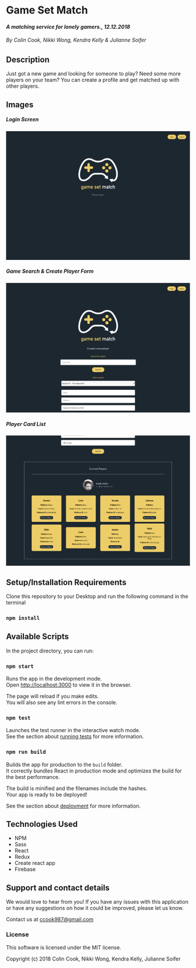 # **Game Set Match**

#### _A matching service for lonely gamers., 12.12.2018_

###### By Colin Cook, Nikki Wong, Kendra Kelly & Julianne Soifer


## Description

Just got a new game and looking for someone to play? Need some more players on your team? You can create a profile and get matched up with other players.



## Images

##### _Login Screen_
![Login Screen](src/assets/images/ss2.png)

##### _Game Search & Create Player Form_
![Game Search & Create Player Form](src/assets/images/ss1.png)

##### _Player Card List_
![Player Card List](src/assets/images/ss3.png)


## Setup/Installation Requirements

Clone this repository to your Desktop and run the following command in the terminal

### `npm install`

## Available Scripts

In the project directory, you can run:

### `npm start`

Runs the app in the development mode.<br>
Open [http://localhost:3000](http://localhost:3000) to view it in the browser.

The page will reload if you make edits.<br>
You will also see any lint errors in the console.

### `npm test`

Launches the test runner in the interactive watch mode.<br>
See the section about [running tests](https://facebook.github.io/create-react-app/docs/running-tests) for more information.

### `npm run build`

Builds the app for production to the `build` folder.<br>
It correctly bundles React in production mode and optimizes the build for the best performance.

The build is minified and the filenames include the hashes.<br>
Your app is ready to be deployed!

See the section about [deployment](https://facebook.github.io/create-react-app/docs/deployment) for more information.



## Technologies Used

* NPM
* Sass
* React
* Redux
* Create react app
* Firebase

## Support and contact details

We would love to hear from you! If you have any issues with this application or have any suggestions on how it could be improved, please let us know.

Contact us at [ccook987@gmail.com](mailto:ccook987@gmail.com)


### License

This software is licensed under the MIT license.

Copyright (c) 2018 Colin Cook, Nikki Wong, Kendra Kelly, Julianne Soifer
